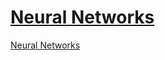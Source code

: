 # [Neural Networks]([https://whimsical.com/neural-networks-8H54TnycyQtPHoXrgiJe8s])

[Neural Networks](./../imgs/neural-networks.png)

